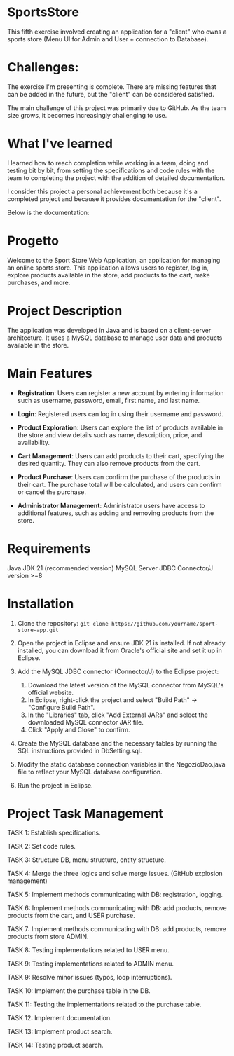 # SportsStore
This fifth exercise involved creating an application for a "client" who owns a sports store (Menu UI for Admin and User + connection to Database).

# Challenges:
The exercise I'm presenting is complete. There are missing features that can be added in the future, but the "client" can be considered satisfied.

The main challenge of this project was primarily due to GitHub. As the team size grows, it becomes increasingly challenging to use.

# What I've learned
I learned how to reach completion while working in a team, doing and testing bit by bit, from setting the specifications and code rules with the team to completing the project with the addition of detailed documentation.

I consider this project a personal achievement both because it's a completed project and because it provides documentation for the "client".

Below is the documentation:

# Progetto
Welcome to the Sport Store Web Application, an application for managing an online sports store. This application allows users to register, log in, explore products available in the store, add products to the cart, make purchases, and more.

# Project Description
The application was developed in Java and is based on a client-server architecture. It uses a MySQL database to manage user data and products available in the store.

# Main Features
- **Registration**: Users can register a new account by entering information such as username, password, email, first name, and last name.

- **Login**: Registered users can log in using their username and password.

- **Product Exploration**: Users can explore the list of products available in the store and view details such as name, description, price, and availability.

- **Cart Management**: Users can add products to their cart, specifying the desired quantity. They can also remove products from the cart.

- **Product Purchase**: Users can confirm the purchase of the products in their cart. The purchase total will be calculated, and users can confirm or cancel the purchase.

- **Administrator Management**: Administrator users have access to additional features, such as adding and removing products from the store.

# Requirements
Java JDK 21 (recommended version)
MySQL Server
JDBC Connector/J version >=8

# Installation
1. Clone the repository:
`git clone https://github.com/yourname/sport-store-app.git`

2. Open the project in Eclipse and ensure JDK 21 is installed. If not already installed, you can download it from Oracle's official site and set it up in Eclipse.

3. Add the MySQL JDBC connector (Connector/J) to the Eclipse project:

   1. Download the latest version of the MySQL connector from MySQL's official website.
   2. In Eclipse, right-click the project and select "Build Path" -> "Configure Build Path".
   3. In the "Libraries" tab, click "Add External JARs" and select the downloaded MySQL connector JAR file.
   4. Click "Apply and Close" to confirm.

4. Create the MySQL database and the necessary tables by running the SQL instructions provided in DbSetting.sql.

5. Modify the static database connection variables in the NegozioDao.java file to reflect your MySQL database configuration.

6. Run the project in Eclipse.

# Project Task Management
TASK 1: Establish specifications.

TASK 2: Set code rules.

TASK 3: Structure DB, menu structure, entity structure.

TASK 4: Merge the three logics and solve merge issues. (GitHub explosion management)

TASK 5: Implement methods communicating with DB: registration, logging.

TASK 6: Implement methods communicating with DB: add products, remove products from the cart, and USER purchase.

TASK 7: Implement methods communicating with DB: add products, remove products from store ADMIN.

TASK 8: Testing implementations related to USER menu.

TASK 9: Testing implementations related to ADMIN menu.

TASK 9: Resolve minor issues (typos, loop interruptions).

TASK 10: Implement the purchase table in the DB.

TASK 11: Testing the implementations related to the purchase table.

TASK 12: Implement documentation.

TASK 13: Implement product search.

TASK 14: Testing product search.
